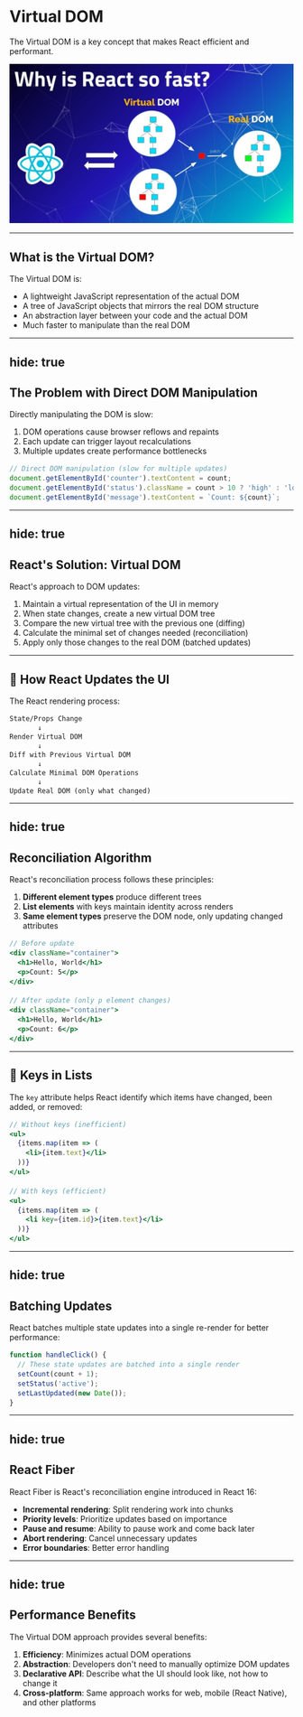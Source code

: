 # Virtual DOM

The Virtual DOM is a key concept that makes React efficient and performant.

<img src="/assets/react-dom.jpg" class="mt-5 w-[80%] mx-auto" />

---

## What is the Virtual DOM?

The Virtual DOM is:

- A lightweight JavaScript representation of the actual DOM
- A tree of JavaScript objects that mirrors the real DOM structure
- An abstraction layer between your code and the actual DOM
- Much faster to manipulate than the real DOM

<!--
Virtual DOM คือโครงสร้างจำลองของ DOM ที่เขียนด้วย JavaScript
มันเปรียบเสมือน “ภาพร่าง” ของหน้าเว็บ ที่ React ใช้เพื่อเปรียบเทียบและอัปเดตเฉพาะส่วนที่เปลี่ยนแปลง
ทำให้การปรับ UI เร็วและมีประสิทธิภาพกว่าการแก้ไข DOM จริงโดยตรง
-->

---
hide: true
---
## The Problem with Direct DOM Manipulation

Directly manipulating the DOM is slow:

1. DOM operations cause browser reflows and repaints
2. Each update can trigger layout recalculations
3. Multiple updates create performance bottlenecks

```javascript
// Direct DOM manipulation (slow for multiple updates)
document.getElementById('counter').textContent = count;
document.getElementById('status').className = count > 10 ? 'high' : 'low';
document.getElementById('message').textContent = `Count: ${count}`;
```
<!-- may cut it -->

---
hide: true
---

## React's Solution: Virtual DOM

React's approach to DOM updates:

1. Maintain a virtual representation of the UI in memory
2. When state changes, create a new virtual DOM tree
3. Compare the new virtual tree with the previous one (diffing)
4. Calculate the minimal set of changes needed (reconciliation)
5. Apply only those changes to the real DOM (batched updates)

---

## 🧠	How React Updates the UI 

The React rendering process:

```
State/Props Change
       ↓
Render Virtual DOM
       ↓
Diff with Previous Virtual DOM
       ↓
Calculate Minimal DOM Operations
       ↓
Update Real DOM (only what changed)
```

---
hide: true
---

## Reconciliation Algorithm

React's reconciliation process follows these principles:

1. **Different element types** produce different trees
2. **List elements** with keys maintain identity across renders
3. **Same element types** preserve the DOM node, only updating changed attributes

```jsx
// Before update
<div className="container">
  <h1>Hello, World</h1>
  <p>Count: 5</p>
</div>

// After update (only p element changes)
<div className="container">
  <h1>Hello, World</h1>
  <p>Count: 6</p>
</div>
```

---

## 🔑 Keys in Lists

The `key` attribute helps React identify which items have changed, been added, or removed:

```jsx
// Without keys (inefficient)
<ul>
  {items.map(item => (
    <li>{item.text}</li>
  ))}
</ul>

// With keys (efficient)
<ul>
  {items.map(item => (
    <li key={item.id}>{item.text}</li>
  ))}
</ul>
```

<!--
"เวลาเราใช้ React สร้างรายการหลายๆ ชิ้น เช่น รายการสินค้าหรือรายชื่อคน
React จะต้อง รู้ว่ารายการไหนเปลี่ยน รายการไหนเพิ่ม หรือถูกลบออก
เพราะ React ไม่ได้ render ทั้งหมดใหม่ แต่จะพยายามอัปเดตเฉพาะส่วนที่เปลี่ยน — เพื่อให้เร็วขึ้น

เราจึงใช้สิ่งที่เรียกว่า key ซึ่งเป็น รหัสเฉพาะของแต่ละ item
เพื่อแยกแยะ
-->

---
hide: true
---
## Batching Updates

React batches multiple state updates into a single re-render for better performance:

```jsx
function handleClick() {
  // These state updates are batched into a single render
  setCount(count + 1);
  setStatus('active');
  setLastUpdated(new Date());
}
```
<!-- ใน React 18+ ฉลาดพอที่จะรวมหลาย การเปลี่ยนแปลงนี้ไว้ใน "batch" แล้ว render แค่ ครั้งเดียว -->
---
hide: true
---

## React Fiber

React Fiber is React's reconciliation engine introduced in React 16:

- **Incremental rendering**: Split rendering work into chunks
- **Priority levels**: Prioritize updates based on importance
- **Pause and resume**: Ability to pause work and come back later
- **Abort rendering**: Cancel unnecessary updates
- **Error boundaries**: Better error handling
<!-- may cut it -->
---
hide: true
---
## Performance Benefits

The Virtual DOM approach provides several benefits:

1. **Efficiency**: Minimizes actual DOM operations
2. **Abstraction**: Developers don't need to manually optimize DOM updates
3. **Declarative API**: Describe what the UI should look like, not how to change it
4. **Cross-platform**: Same approach works for web, mobile (React Native), and other platforms
